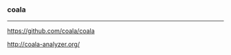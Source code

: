 ### coala
---
https://github.com/coala/coala

http://coala-analyzer.org/

```
```

```
```

```
```



